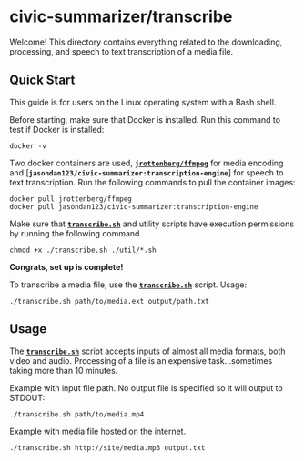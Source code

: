 # civic-summarizer/transcribe

Welcome! This directory contains everything related to the downloading, processing, and speech to text transcription of a media file.

## Quick Start

This guide is for users on the Linux operating system with a Bash shell.

Before starting, make sure that Docker is installed. Run this command to test if Docker is installed:
```
docker -v
```

Two docker containers are used, [**`jrottenberg/ffmpeg`**](https://hub.docker.com/r/jrottenberg/ffmpeg/) for media encoding and [**`jasondan123/civic-summarizer:transcription-engine`**] for speech to text transcription. Run the following commands to pull the container images:
```
docker pull jrottenberg/ffmpeg
docker pull jasondan123/civic-summarizer:transcription-engine
```

Make sure that [**`transcribe.sh`**](transcribe.sh) and utility scripts have execution permissions by running the following command.
```
chmod +x ./transcribe.sh ./util/*.sh
```

**Congrats, set up is complete!**

To transcribe a media file, use the [**`transcribe.sh`**](transcribe.sh) script. Usage:
```
./transcribe.sh path/to/media.ext output/path.txt
```

## Usage
The [**`transcribe.sh`**](transcribe.sh) script accepts inputs of almost all media formats, both video and audio. Processing of a file is an expensive task...sometimes taking more than 10 minutes.

Example with input file path. No output file is specified so it will output to STDOUT:
```
./transcribe.sh path/to/media.mp4
```

Example with media file hosted on the internet.
```
./transcribe.sh http://site/media.mp3 output.txt
```